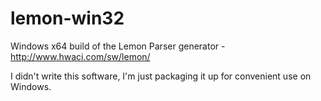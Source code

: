 lemon-win32
===========

Windows x64 build of the Lemon Parser generator - http://www.hwaci.com/sw/lemon/

I didn't write this software, I'm just packaging it up for convenient use on Windows.
